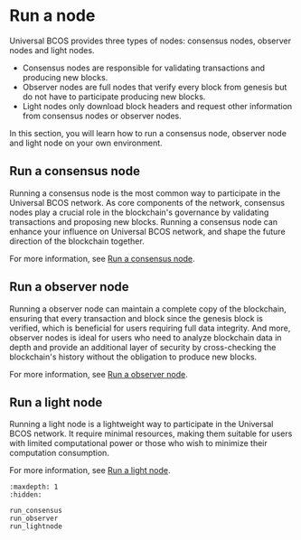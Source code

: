 # Run a node

Universal BCOS provides three types of nodes: consensus nodes, observer nodes and light nodes.

- Consensus nodes are responsible for validating transactions and producing new blocks.
- Observer nodes are full nodes that verify every block from genesis but do not have to participate producing new blocks.
- Light nodes only download block headers and request other information from consensus nodes or observer nodes.

In this section, you will learn how to run a consensus node, observer node and light node on your own environment.

## Run a consensus node

Running a consensus node is the most common way to participate in the Universal BCOS network. As core components of the network, consensus nodes play a crucial role in the blockchain's governance by validating transactions and proposing new blocks. Running a consensus node can enhance your influence on Universal BCOS network, and shape the future direction of the blockchain together.

For more information, see [Run a consensus node](./run_consensus.md).

## Run a observer node

Running a observer node can maintain a complete copy of the blockchain, ensuring that every transaction and block since the genesis block is verified, which is beneficial for users requiring full data integrity. And more, observer nodes is ideal for users who need to analyze blockchain data in depth and provide an additional layer of security by cross-checking the blockchain's history without the obligation to produce new blocks.

For more information, see [Run a observer node](./run_observer.md).

## Run a light node

Running a light node is a lightweight way to participate in the Universal BCOS network. It require minimal resources, making them suitable for users with limited computational power or those who wish to minimize their computation consumption.

For more information, see [Run a light node](./run_lightnode.md).

```{toctree}
:maxdepth: 1
:hidden:

run_consensus
run_observer
run_lightnode
```

